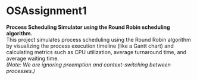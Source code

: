 # OSAssignment1
**Process Scheduling Simulator using the Round Robin scheduling algorithm.**  
This project simulates process scheduling using the Round Robin algorithm by visualizing the process execution timeline (like a Gantt chart) and calculating metrics such as CPU utilization, average turnaround time, and average waiting time.  
*(Note: We are ignoring preemption and context-switching between processes.)*
